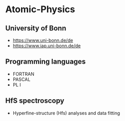 # Atomic-Physics

## University of Bonn
- https://www.uni-bonn.de/de
- https://www.iap.uni-bonn.de/de
 
## Programming languages 
- FORTRAN 
- PASCAL
- PL I 

## HfS spectroscopy
- Hyperfine-structure (Hfs) analyses and data fitting 
